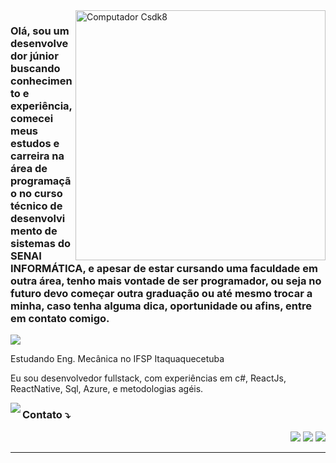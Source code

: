 <img src="https://raw.githubusercontent.com/MicaelliMedeiros/micaellimedeiros/master/image/computer-illustration.png" min-width="400px" max-width="400px" width="400px" align="right" alt="Computador Csdk8">

### Olá, sou um desenvolvedor júnior buscando conhecimento e experiência, comecei meus estudos e carreira na área de programação no curso técnico de desenvolvimento de sistemas do SENAI INFORMÁTICA, e apesar de estar cursando uma faculdade em outra área, tenho mais vontade de ser programador, ou seja no futuro devo começar outra graduação ou até mesmo trocar a minha, caso tenha alguma dica, oportunidade ou afins, entre em contato comigo.

<img src="https://img.shields.io/static/v1?label=Overview&message=Caio Soares&color=f8efd4&style=for-the-badge&logo=GitHub">

<p>

Estudando Eng. Mecânica no IFSP Itaquaquecetuba<br/>

Eu sou desenvolvedor fullstack, com experiências em c#, ReactJs, ReactNative, Sql, Azure, e metodologias agéis.

</p>

<img align='left' src="https://github-readme-stats.vercel.app/api?username=Caio-Sdk8&show_icons=true&title_color=783c00&text_color=af552e&icon_color=783c00&bg_color=f8efd4&cache_seconds=2300">

### Contato ⤵️
<p align="right">

  <a href="mailto:caioadriana5@gmail.com.com" alt="Gmail">
  <img src="https://img.shields.io/badge/-Gmail-FF0000?style=flat-square&labelColor=FF0000&logo=gmail&logoColor=white&link=LINK-DO-SEU-EMAIL" /></a>

  <a href="#" alt="Linkedin">
  <img src="https://img.shields.io/badge/-Linkedin-0e76a8?style=flat-square&logo=Linkedin&logoColor=white&link=https://www.linkedin.com/in/caio-soares-a866b4215/" /></a>

  <a href="#" alt="WhatsApp">
  <img src="https://img.shields.io/badge/-WhatsApp-25d366?style=flat-square&labelColor=25d366&logo=whatsapp&logoColor=white&link=https://wa.me/qr/6J5YV5FQMS7HB1"/></a>
</p> 


<hr>
